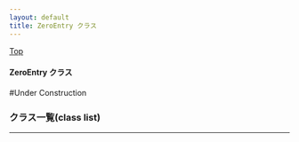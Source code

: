 ```yaml
---
layout: default
title: ZeroEntry クラス 
---
```

[Top](../index.html)

#### ZeroEntry クラス 

#Under Construction


### クラス一覧(class list)



---
